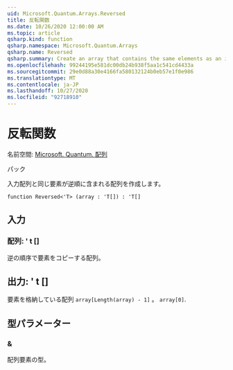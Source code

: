 ```yaml
---
uid: Microsoft.Quantum.Arrays.Reversed
title: 反転関数
ms.date: 10/26/2020 12:00:00 AM
ms.topic: article
qsharp.kind: function
qsharp.namespace: Microsoft.Quantum.Arrays
qsharp.name: Reversed
qsharp.summary: Create an array that contains the same elements as an input array but in Reversed order.
ms.openlocfilehash: 99244195e581dc00db24b938f5aa1c541cd4433a
ms.sourcegitcommit: 29e0d88a30e4166fa580132124b0eb57e1f0e986
ms.translationtype: MT
ms.contentlocale: ja-JP
ms.lasthandoff: 10/27/2020
ms.locfileid: "92718910"
---
```

# <a name="reversed-function"></a>反転関数

名前空間: [Microsoft. Quantum. 配列](xref:Microsoft.Quantum.Arrays)

パック [](https://nuget.org/packages/)


入力配列と同じ要素が逆順に含まれる配列を作成します。

```qsharp
function Reversed<'T> (array : 'T[]) : 'T[]
```


## <a name="input"></a>入力

### <a name="array--t"></a>配列: ' t []

逆の順序で要素をコピーする配列。



## <a name="output--t"></a>出力: ' t []

要素を格納している配列 `array[Length(array) - 1]` 。 `array[0]`.

## <a name="type-parameters"></a>型パラメーター

### <a name="t"></a>&

配列要素の型。